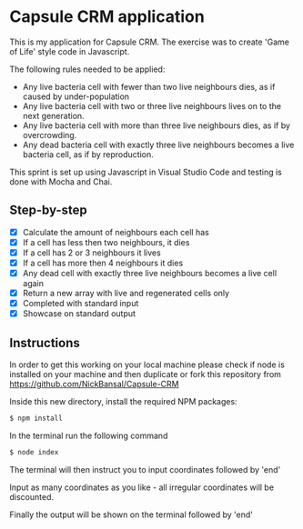 # Capsule CRM application 
This is my application for Capsule CRM. The exercise was to create 'Game of Life' style code in Javascript. 

The following rules needed to be applied:
* Any live bacteria cell with fewer than two live neighbours dies, as if caused by under-population
* Any live bacteria cell with two or three live neighbours lives on to the next generation.
* Any live bacteria cell with more than three live neighbours dies, as if by overcrowding.
* Any dead bacteria cell with exactly three live neighbours becomes a live bacteria cell, as if by reproduction.

This sprint is set up using Javascript in Visual Studio Code and testing is done with Mocha and Chai.

## Step-by-step
- [x] Calculate the amount of neighbours each cell has
- [x] If a cell has less then two neighbours, it dies
- [x] If a cell has 2 or 3 neighbours it lives
- [x] If a cell has more then 4 neighbours it dies 
- [x] Any dead cell with exactly three live neighbours becomes a live cell again
- [x] Return a new array with live and regenerated cells only
- [x] Completed with standard input
- [x] Showcase on standard output

## Instructions
In order to get this working on your local machine please check if node is installed on your machine and then duplicate or fork this repository from https://github.com/NickBansal/Capsule-CRM


Inside this new directory, install the required NPM packages:
```js
$ npm install
```
In the terminal run the following command
```js
$ node index
```
The terminal will then instruct you to input coordinates followed by 'end'

Input as many coordinates as you like - all irregular coordinates will be discounted.

Finally the output will be shown on the terminal followed by 'end'

